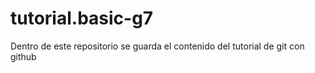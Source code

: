 # tutorial.basic-g7
Dentro de este repositorio se guarda el contenido del tutorial de git con github
